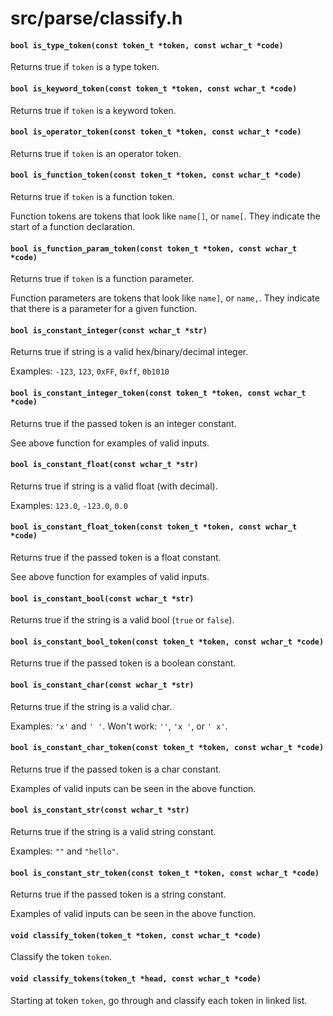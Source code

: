 # src/parse/classify.h

#### `bool is_type_token(const token_t *token, const wchar_t *code)`
Returns true if `token` is a type token.

#### `bool is_keyword_token(const token_t *token, const wchar_t *code)`
Returns true if `token` is a keyword token.

#### `bool is_operator_token(const token_t *token, const wchar_t *code)`
Returns true if `token` is an operator token.

#### `bool is_function_token(const token_t *token, const wchar_t *code)`
Returns true if `token` is a function token.

Function tokens are tokens that look like `name[]`, or `name[`.
They indicate the start of a function declaration.

#### `bool is_function_param_token(const token_t *token, const wchar_t *code)`
Returns true if `token` is a function parameter.

Function parameters are tokens that look like `name]`, or `name,`.
They indicate that there is a parameter for a given function.

#### `bool is_constant_integer(const wchar_t *str)`
Returns true if string is a valid hex/binary/decimal integer.

Examples: `-123`, `123`, `0xFF`, `0xff`, `0b1010`

#### `bool is_constant_integer_token(const token_t *token, const wchar_t *code)`
Returns true if the passed token is an integer constant.

See above function for examples of valid inputs.

#### `bool is_constant_float(const wchar_t *str)`
Returns true if string is a valid float (with decimal).

Examples: `123.0`, `-123.0`, `0.0`

#### `bool is_constant_float_token(const token_t *token, const wchar_t *code)`
Returns true if the passed token is a float constant.

See above function for examples of valid inputs.

#### `bool is_constant_bool(const wchar_t *str)`
Returns true if the string is a valid bool (`true` or `false`).

#### `bool is_constant_bool_token(const token_t *token, const wchar_t *code)`
Returns true if the passed token is a boolean constant.

#### `bool is_constant_char(const wchar_t *str)`
Returns true if the string is a valid char.

Examples: `'x'` and `' '`.
Won't work: `''`, `'x '`, or `' x'`.

#### `bool is_constant_char_token(const token_t *token, const wchar_t *code)`
Returns true if the passed token is a char constant.

Examples of valid inputs can be seen in the above function.

#### `bool is_constant_str(const wchar_t *str)`
Returns true if the string is a valid string constant.

Examples: `""` and `"hello"`.

#### `bool is_constant_str_token(const token_t *token, const wchar_t *code)`
Returns true if the passed token is a string constant.

Examples of valid inputs can be seen in the above function.

#### `void classify_token(token_t *token, const wchar_t *code)`
Classify the token `token`.

#### `void classify_tokens(token_t *head, const wchar_t *code)`
Starting at token `token`, go through and classify each token in linked list.

